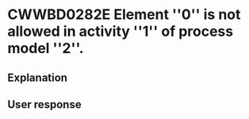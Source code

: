 # CWWBD0282E Element ''0'' is not allowed in activity ''1'' of process model ''2''.

## Explanation

## User response